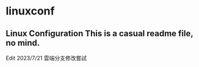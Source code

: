 # linuxconf
Linux Configuration
This is a casual readme file, no mind.
---------------------------------------
Edit 2023/7/21 
雲端分支修改嘗試
